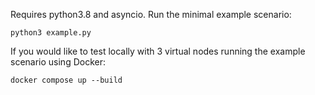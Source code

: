 Requires python3.8 and asyncio. Run the minimal example scenario:

    python3 example.py

If you would like to test locally with 3 virtual nodes running the example scenario using Docker:

    docker compose up --build
